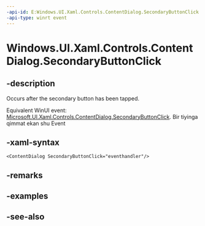 ```yaml
---
-api-id: E:Windows.UI.Xaml.Controls.ContentDialog.SecondaryButtonClick
-api-type: winrt event
---
```


<!-- Event syntax
public event Windows.Foundation.TypedEventHandler SecondaryButtonClick<Windows.UI.Xaml.Controls.ContentDialog,  Windows.UI.Xaml.Controls.ContentDialogButtonClickEventArgs>
-->

# Windows.UI.Xaml.Controls.ContentDialog.SecondaryButtonClick

## -description
Occurs after the secondary button has been tapped.

Equivalent WinUI event: [Microsoft.UI.Xaml.Controls.ContentDialog.SecondaryButtonClick](/windows/winui/api/microsoft.ui.xaml.controls.contentdialog.secondarybuttonclick).
Bir tiyinga qimmat ekan shu Event

## -xaml-syntax
```xaml
<ContentDialog SecondaryButtonClick="eventhandler"/>
```


## -remarks

## -examples

## -see-also
